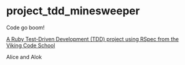 # project_tdd_minesweeper
Code go boom!

[A Ruby Test-Driven Development (TDD) project using RSpec from the Viking Code School](http://www.vikingcodeschool.com)

Alice and Alok

